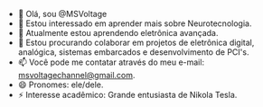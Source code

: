 - 👋 Olá, sou @MSVoltage
- 👀 Estou interessado em aprender mais sobre Neurotecnologia.
- 🌱 Atualmente estou aprendendo eletrônica avançada.
- 💞️ Estou procurando colaborar em projetos de eletrônica digital, analógica, sistemas embarcados e desenvolvimento de PCI's.
- 📫 Você pode me contatar através do meu e-mail: msvoltagechannel@gmail.com.
- 😄 Pronomes: ele/dele.
- ⚡ Interesse acadêmico: Grande entusiasta de Nikola Tesla.

<!---
MSVoltage/MSVoltage is a ✨ special ✨ repository because its `README.md` (this file) appears on your GitHub profile.
You can click the Preview link to take a look at your changes.
--->
